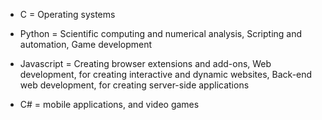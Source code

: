 - C = Operating systems

- Python = Scientific computing and numerical analysis,
Scripting and automation,
Game development

- Javascript = Creating browser extensions and add-ons,
Web development, for creating interactive and dynamic websites,
Back-end web development, for creating server-side applications

- C# = mobile applications, and video games